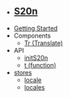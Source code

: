 * ## [S20n](/)
* [Getting Started](getting-started)
* Components
  * [Tr (Translate)](components/Tr)
* API
  * [initS20n](api/initS20n)
  * [t (function)](api/translate)
* [stores](stores/about)
  * [locale](stores/locale)
  * [locales](stores/locales)
